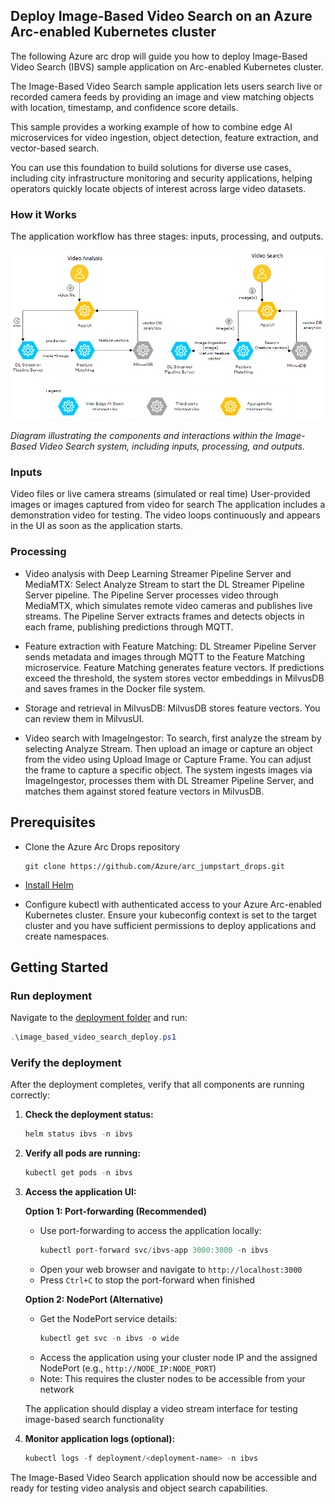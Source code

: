 ## Deploy Image-Based Video Search on an Azure Arc-enabled Kubernetes cluster

The following Azure arc drop will guide you how to deploy Image-Based Video Search (IBVS) sample application on Arc-enabled Kubernetes cluster.

The Image-Based Video Search sample application lets users search live or recorded camera feeds by providing an image and view matching objects with location, timestamp, and confidence score details.

This sample provides a working example of how to combine edge AI microservices for video ingestion, object detection, feature extraction, and vector-based search.

You can use this foundation to build solutions for diverse use cases, including city infrastructure monitoring and security applications, helping operators quickly locate objects of interest across large video datasets.

### How it Works
The application workflow has three stages: inputs, processing, and outputs.

![Architecture Diagram](./resources/images/architecture_simplified.png)

*Diagram illustrating the components and interactions within the Image-Based Video Search system, including inputs, processing, and outputs.*

### Inputs
Video files or live camera streams (simulated or real time)
User-provided images or images captured from video for search
The application includes a demonstration video for testing. The video loops continuously and appears in the UI as soon as the application starts.

### Processing
- Video analysis with Deep Learning Streamer Pipeline Server and MediaMTX: Select Analyze Stream to start the DL Streamer Pipeline Server pipeline. The Pipeline Server processes video through MediaMTX, which simulates remote video cameras and publishes live streams. The Pipeline Server extracts frames and detects objects in each frame, publishing predictions through MQTT.

- Feature extraction with Feature Matching: DL Streamer Pipeline Server sends metadata and images through MQTT to the Feature Matching microservice. Feature Matching generates feature vectors. If predictions exceed the threshold, the system stores vector embeddings in MilvusDB and saves frames in the Docker file system.

- Storage and retrieval in MilvusDB: MilvusDB stores feature vectors. You can review them in MilvusUI.

- Video search with ImageIngestor: To search, first analyze the stream by selecting Analyze Stream. Then upload an image or capture an object from the video using Upload Image or Capture Frame. You can adjust the frame to capture a specific object. The system ingests images via ImageIngestor, processes them with DL Streamer Pipeline Server, and matches them against stored feature vectors in MilvusDB.

## Prerequisites

- Clone the Azure Arc Drops repository

    ```shell
    git clone https://github.com/Azure/arc_jumpstart_drops.git
    ```

- [Install Helm](https://helm.sh/docs/helm/helm_install/)

- Configure kubectl with authenticated access to your Azure Arc-enabled Kubernetes cluster. Ensure your kubeconfig context is set to the target cluster and you have sufficient permissions to deploy applications and create namespaces.

## Getting Started

### Run deployment

Navigate to the [deployment folder](https://github.com/Azure/arc_jumpstart_drops/main/drops/sample_app/image_based_video_search/) and run:

```powershell
.\image_based_video_search_deploy.ps1
```


### Verify the deployment

After the deployment completes, verify that all components are running correctly:

1. **Check the deployment status:**
   ```powershell
   helm status ibvs -n ibvs
   ```

2. **Verify all pods are running:**
   ```powershell
   kubectl get pods -n ibvs
   ```

3. **Access the application UI:**
   
   **Option 1: Port-forwarding (Recommended)**
   - Use port-forwarding to access the application locally:
     ```powershell
     kubectl port-forward svc/ibvs-app 3000:3000 -n ibvs
     ```
   - Open your web browser and navigate to `http://localhost:3000`
   - Press `Ctrl+C` to stop the port-forward when finished
   
   **Option 2: NodePort (Alternative)**
   - Get the NodePort service details:
     ```powershell
     kubectl get svc -n ibvs -o wide
     ```
   - Access the application using your cluster node IP and the assigned NodePort (e.g., `http://NODE_IP:NODE_PORT`)
   - Note: This requires the cluster nodes to be accessible from your network
   
   The application should display a video stream interface for testing image-based search functionality

4. **Monitor application logs (optional):**
   ```powershell
   kubectl logs -f deployment/<deployment-name> -n ibvs
   ```

The Image-Based Video Search application should now be accessible and ready for testing video analysis and object search capabilities.
